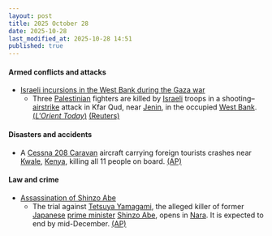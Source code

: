 ```yaml
---
layout: post
title: 2025 October 28
date: 2025-10-28
last_modified_at: 2025-10-28 14:51
published: true
---
```



#### Armed conflicts and attacks

* [Israeli incursions in the West Bank during the Gaza war](https://en.wikipedia.org/wiki/Israeli_incursions_in_the_West_Bank_during_the_Gaza_war "Israeli incursions in the West Bank during the Gaza war")
  * Three [Palestinian](https://en.wikipedia.org/wiki/Palestinians "Palestinians") fighters are killed by [Israeli](https://en.wikipedia.org/wiki/Israel "Israel") troops in a shooting–[airstrike](https://en.wikipedia.org/wiki/Airstrike "Airstrike") attack in Kfar Qud, near [Jenin](https://en.wikipedia.org/wiki/Jenin "Jenin"), in the occupied [West Bank](https://en.wikipedia.org/wiki/West_Bank "West Bank"). [(*L'Orient Today*)](https://today.lorientlejour.com/article/1482763/israel-police-say-3-palestinians-killed-in-raid-near-jenin.html) [(Reuters)](https://www.reuters.com/world/middle-east/israeli-forces-kill-three-palestinian-militants-west-bank-police-say-2025-10-28/)

#### Disasters and accidents

* A [Cessna 208 Caravan](https://en.wikipedia.org/wiki/Cessna_208_Caravan "Cessna 208 Caravan") aircraft carrying foreign tourists crashes near [Kwale](https://en.wikipedia.org/wiki/Kwale "Kwale"), [Kenya](https://en.wikipedia.org/wiki/Kenya "Kenya"), killing all 11 people on board. [(AP)](https://apnews.com/article/kenya-plane-crash-kwale-tourism-maasai-mara-20f6c5fa0a77a70af475844d0d42bd18)

#### Law and crime

* [Assassination of Shinzo Abe](https://en.wikipedia.org/wiki/Assassination_of_Shinzo_Abe "Assassination of Shinzo Abe")
  * The trial against [Tetsuya Yamagami](https://en.wikipedia.org/wiki/Tetsuya_Yamagami "Tetsuya Yamagami"), the alleged killer of former [Japanese](https://en.wikipedia.org/wiki/Japan "Japan") [prime minister](https://en.wikipedia.org/wiki/Japanese_Prime_Minister "Japanese Prime Minister") [Shinzo Abe](https://en.wikipedia.org/wiki/Shinzo_Abe "Shinzo Abe"), opens in [Nara](https://en.wikipedia.org/wiki/Nara_%28city%29 "Nara (city)"). It is expected to end by mid-December. [(AP)](https://apnews.com/article/trial-former-japanese-prime-minister-abe-japan-0c9af312a2bd651712731167960d8f3a)
